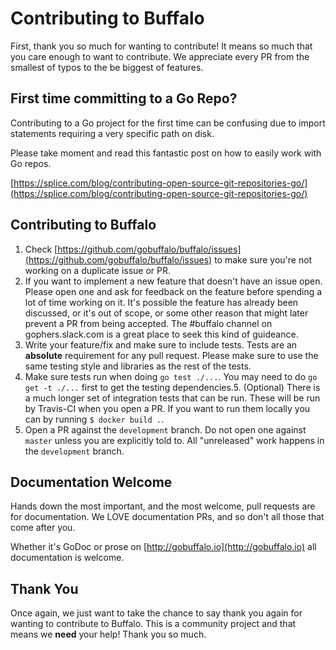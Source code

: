 # Contributing to Buffalo

First, thank you so much for wanting to contribute! It means so much that you care enough to want to contribute. We appreciate every PR from the smallest of typos to the be biggest of features.

## First time committing to a Go Repo?

Contributing to a Go project for the first time can be confusing due to import statements requiring a very specific path on disk.

Please take moment and read this fantastic post on how to easily work with Go repos.

[https://splice.com/blog/contributing-open-source-git-repositories-go/](https://splice.com/blog/contributing-open-source-git-repositories-go/)

## Contributing to Buffalo

1. Check [https://github.com/gobuffalo/buffalo/issues](https://github.com/gobuffalo/buffalo/issues) to make sure you're not working on a duplicate issue or PR.
2. If you want to implement a new feature that doesn't have an issue open. Please open one and ask for feedback on the feature before spending a lot of time working on it. It's possible the feature has already been discussed, or it's out of scope, or some other reason that might later prevent a PR from being accepted. The #buffalo channel on gophers.slack.com is a great place to seek this kind of guideance.
3. Write your feature/fix and make sure to include tests. Tests are an **absolute** requirement for any pull request. Please make sure to use the same testing style and libraries as the rest of the tests.
4. Make sure tests run when doing `go test ./...`. You may need to do `go get -t ./...` first to get the testing dependencies.5. (Optional) There is a much longer set of integration tests that can be run. These will be run by Travis-CI when you open a PR. If you want to run them locally you can by running `$ docker build .`.
5. Open a PR against the `development` branch. Do not open one against `master` unless you are explicitly told to. All "unreleased" work happens in the `development` branch.

## Documentation Welcome

Hands down the most important, and the most welcome, pull requests are for documentation. We LOVE documentation PRs, and so don't all those that come after you.

Whether it's GoDoc or prose on [http://gobuffalo.io](http://gobuffalo.io) all documentation is welcome.

## Thank You

Once again, we just want to take the chance to say thank you again for wanting to contribute to Buffalo. This is a community project and that means we **need** your help! Thank you so much.
